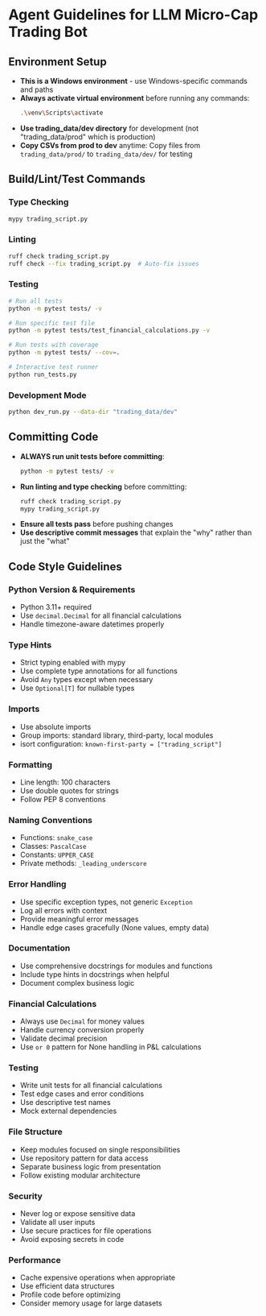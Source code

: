 # Agent Guidelines for LLM Micro-Cap Trading Bot

## Environment Setup
- **This is a Windows environment** - use Windows-specific commands and paths
- **Always activate virtual environment** before running any commands:
  ```bash
  .\venv\Scripts\activate
  ```
- **Use trading_data/dev directory** for development (not "trading_data/prod" which is production)
- **Copy CSVs from prod to dev** anytime: Copy files from `trading_data/prod/` to `trading_data/dev/` for testing

## Build/Lint/Test Commands

### Type Checking
```bash
mypy trading_script.py
```

### Linting
```bash
ruff check trading_script.py
ruff check --fix trading_script.py  # Auto-fix issues
```

### Testing
```bash
# Run all tests
python -m pytest tests/ -v

# Run specific test file
python -m pytest tests/test_financial_calculations.py -v

# Run tests with coverage
python -m pytest tests/ --cov=.

# Interactive test runner
python run_tests.py
```

### Development Mode
```bash
python dev_run.py --data-dir "trading_data/dev"
```

## Committing Code
- **ALWAYS run unit tests before committing**:
  ```bash
  python -m pytest tests/ -v
  ```
- **Run linting and type checking** before committing:
  ```bash
  ruff check trading_script.py
  mypy trading_script.py
  ```
- **Ensure all tests pass** before pushing changes
- **Use descriptive commit messages** that explain the "why" rather than just the "what"

## Code Style Guidelines

### Python Version & Requirements
- Python 3.11+ required
- Use `decimal.Decimal` for all financial calculations
- Handle timezone-aware datetimes properly

### Type Hints
- Strict typing enabled with mypy
- Use complete type annotations for all functions
- Avoid `Any` types except when necessary
- Use `Optional[T]` for nullable types

### Imports
- Use absolute imports
- Group imports: standard library, third-party, local modules
- isort configuration: `known-first-party = ["trading_script"]`

### Formatting
- Line length: 100 characters
- Use double quotes for strings
- Follow PEP 8 conventions

### Naming Conventions
- Functions: `snake_case`
- Classes: `PascalCase`
- Constants: `UPPER_CASE`
- Private methods: `_leading_underscore`

### Error Handling
- Use specific exception types, not generic `Exception`
- Log all errors with context
- Provide meaningful error messages
- Handle edge cases gracefully (None values, empty data)

### Documentation
- Use comprehensive docstrings for modules and functions
- Include type hints in docstrings when helpful
- Document complex business logic

### Financial Calculations
- Always use `Decimal` for money values
- Handle currency conversion properly
- Validate decimal precision
- Use `or 0` pattern for None handling in P&L calculations

### Testing
- Write unit tests for all financial calculations
- Test edge cases and error conditions
- Use descriptive test names
- Mock external dependencies

### File Structure
- Keep modules focused on single responsibilities
- Use repository pattern for data access
- Separate business logic from presentation
- Follow existing modular architecture

### Security
- Never log or expose sensitive data
- Validate all user inputs
- Use secure practices for file operations
- Avoid exposing secrets in code

### Performance
- Cache expensive operations when appropriate
- Use efficient data structures
- Profile code before optimizing
- Consider memory usage for large datasets